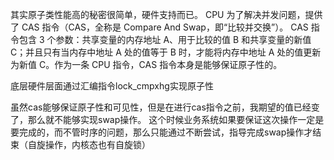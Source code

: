 其实原子类性能高的秘密很简单，硬件支持而已。
CPU 为了解决并发问题，提供了 CAS 指令（CAS，全称是 Compare And Swap，即“比较并交换”）。
CAS 指令包含 3 个参数：共享变量的内存地址 A、用于比较的值 B 和共享变量的新值 C；并且只有当内存中地址 A 处的值等于 B 时，才能将内存中地址 A 处的值更新为新值 C。作为一条 CPU 指令，CAS 指令本身是能够保证原子性的。

底层硬件层面通过汇编指令lock_cmpxhg实现原子性

虽然cas能够保证原子性和可见性，但是在进行cas指令之前，我期望的值已经变了，那么就不能够实现swap操作。 
这个时候业务系统如果要保证这次操作一定是要完成的，而不管时序的问题，那么只能通过不断尝试，指导完成swap操作才结束（自旋操作，内核态也有自旋锁）

